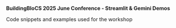 **BuildingBloCS 2025 June Conference - Streamlit & Gemini Demos**

Code snippets and examples used for the workshop 
